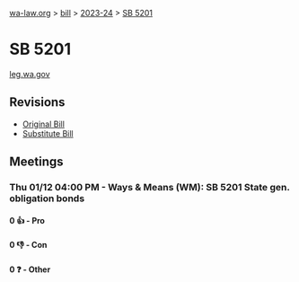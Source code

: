 [wa-law.org](/) > [bill](/bill/) > [2023-24](/bill/2023-24/) > [SB 5201](/bill/2023-24/sb/5201/)

# SB 5201
[leg.wa.gov](https://app.leg.wa.gov/billsummary?BillNumber=5201&Year=2023&Initiative=false)

## Revisions
* [Original Bill](1/)
* [Substitute Bill](S/)

## Meetings
### Thu 01/12 04:00 PM - Ways & Means (WM): SB 5201 State gen. obligation bonds
#### 0 👍 - Pro

#### 0 👎 - Con

#### 0 ❓ - Other
